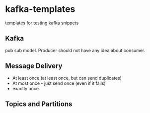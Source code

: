 # kafka-templates

templates for testing kafka snippets

## Kafka

pub sub model. Producer should not have any idea about consumer.

## Message Delivery

- At least once (at least once, but can send duplicates)
- At most once - just send once (even if it fails)
- exactly once.

## Topics and Partitions

